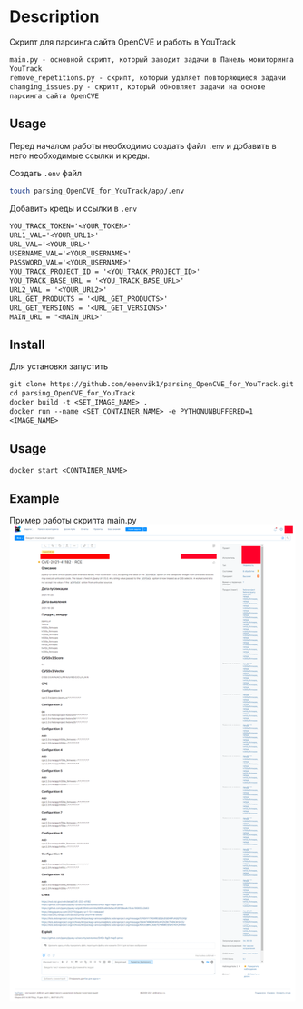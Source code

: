 # Description
Скрипт для парсинга сайта OpenCVE и работы в YouTrack
```
main.py - основной скрипт, который заводит задачи в Панель мониторинга YouTrack
remove_repetitions.py - скрипт, который удаляет повторяющиеся задачи
changing_issues.py - скрипт, который обновляет задачи на основе парсинга сайта OpenCVE
```

## Usage
Перед началом работы необходимо создать файл `.env` и добавить в него необходимые ссылки и креды.

Создать `.env` файл

```sh
touch parsing_OpenCVE_for_YouTrack/app/.env
```

Добавить креды и ссылки в `.env`

```
YOU_TRACK_TOKEN='<YOUR_TOKEN>'
URL1_VAL='<YOUR_URL1>'
URL_VAL='<YOUR_URL>'
USERNAME_VAL='<YOUR_USERNAME>'
PASSWORD_VAL='<YOUR_USERNAME>'
YOU_TRACK_PROJECT_ID = '<YOU_TRACK_PROJECT_ID>'
YOU_TRACK_BASE_URL = '<YOU_TRACK_BASE_URL>'
URL2_VAL = '<YOUR_URL2>'
URL_GET_PRODUCTS = '<URL_GET_PRODUCTS>'
URL_GET_VERSIONS = '<URL_GET_VERSIONS>'
MAIN_URL = "<MAIN_URL>'
```

## Install
Для установки запустить
```shell
git clone https://github.com/eeenvik1/parsing_OpenCVE_for_YouTrack.git
cd parsing_OpenCVE_for_YouTrack
docker build -t <SET_IMAGE_NAME> .
docker run --name <SET_CONTAINER_NAME> -e PYTHONUNBUFFERED=1 <IMAGE_NAME>
```

## Usage
```shell
docker start <CONTAINER_NAME>
```


## Example
Пример работы скрипта main.py
![alt text](https://github.com/eeenvik1/parsing_OpenCVE_for_YouTrack/blob/main/exmple_youtrack(main.py).png?raw=true)
